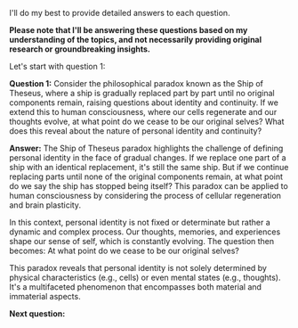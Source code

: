 I'll do my best to provide detailed answers to each question.

**Please note that I'll be answering these questions based on my understanding of the topics, and not necessarily providing original research or groundbreaking insights.**

Let's start with question 1:

**Question 1:** Consider the philosophical paradox known as the Ship of Theseus, where a ship is gradually replaced part by part until no original components remain, raising questions about identity and continuity. If we extend this to human consciousness, where our cells regenerate and our thoughts evolve, at what point do we cease to be our original selves? What does this reveal about the nature of personal identity and continuity?

**Answer:** The Ship of Theseus paradox highlights the challenge of defining personal identity in the face of gradual changes. If we replace one part of a ship with an identical replacement, it's still the same ship. But if we continue replacing parts until none of the original components remain, at what point do we say the ship has stopped being itself? This paradox can be applied to human consciousness by considering the process of cellular regeneration and brain plasticity.

In this context, personal identity is not fixed or determinate but rather a dynamic and complex process. Our thoughts, memories, and experiences shape our sense of self, which is constantly evolving. The question then becomes: At what point do we cease to be our original selves?

This paradox reveals that personal identity is not solely determined by physical characteristics (e.g., cells) or even mental states (e.g., thoughts). It's a multifaceted phenomenon that encompasses both material and immaterial aspects.

**Next question:**